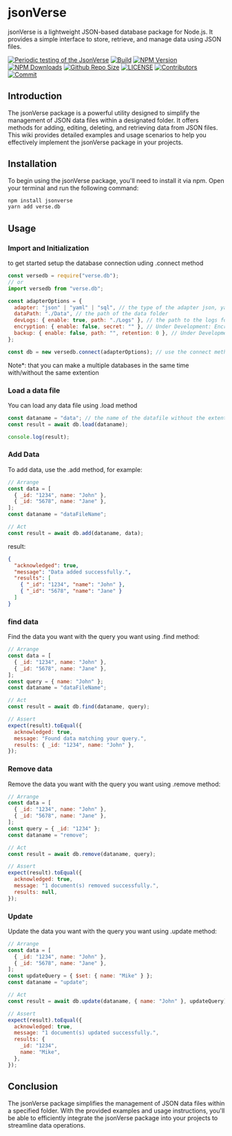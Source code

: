 # jsonVerse

jsonVerse is a lightweight JSON-based database package for Node.js. It provides a simple interface to store, retrieve, and manage data using JSON files.

[![Periodic testing of the JsonVerse](https://github.com/Marco5dev/jsonverse/actions/workflows/code-test.yml/badge.svg)](https://github.com/Marco5dev/jsonverse/actions/workflows/code-test.yml)
[![Build](https://github.com/Marco5dev/jsonverse/actions/workflows/npm-publish.yml/badge.svg)](https://github.com/Marco5dev/jsonverse/actions/workflows/npm-publish.yml)
[![NPM Version](https://img.shields.io/npm/v/jsonverse.svg)](https://www.npmjs.com/package/jsonverse)
[![NPM Downloads](https://img.shields.io/npm/dt/jsonverse.svg)](https://www.npmjs.com/package/jsonverse)
[![Github Repo Size](https://img.shields.io/github/repo-size/Marco5dev/jsonverse.svg)](https://github.com/Marco5dev/jsonverse)
[![LICENSE](https://img.shields.io/npm/l/jsonverse.svg)](https://github.com/Marco5dev/jsonverse/blob/master/LICENSE)
[![Contributors](https://img.shields.io/github/contributors/Marco5dev/jsonverse.svg)](https://github.com/Marco5dev/jsonverse/graphs/contributors)
[![Commit](https://img.shields.io/github/last-commit/Marco5dev/jsonverse.svg)](https://github.com/Marco5dev/jsonverse/commits/master)

## Introduction

The jsonVerse package is a powerful utility designed to simplify the management of JSON data files within a designated folder. It offers methods for adding, editing, deleting, and retrieving data from JSON files. This wiki provides detailed examples and usage scenarios to help you effectively implement the jsonVerse package in your projects.

## Installation

To begin using the jsonVerse package, you'll need to install it via npm. Open your terminal and run the following command:

```bash
npm install jsonverse
yarn add verse.db
```

## Usage

### Import and Initialization

to get started setup the database connection uding .connect method

```javascript
const versedb = require("verse.db");
// or
import versedb from "verse.db";

const adapterOptions = {
  adapter: "json" | "yaml" | "sql", // the type of the adapter json, yaml or sql
  dataPath: "./Data", // the path of the data folder
  devLogs: { enable: true, path: "./Logs" }, // the path to the logs folder
  encryption: { enable: false, secret: "" }, // Under Development: Encryption option
  backup: { enable: false, path: "", retention: 0 }, // Under Development: Backing up
};

const db = new versedb.connect(adapterOptions); // use the connect method to connect a database
```

Note\*: that you can make a multiple databases in the same time with/without the same extention

### Load a data file

You can load any data file using .load method

```javascript
const dataname = "data"; // the name of the datafile without the extention
const result = await db.load(dataname);

console.log(result);
```

### Add Data

To add data, use the .add method, for example:

```javascript
// Arrange
const data = [
  { _id: "1234", name: "John" },
  { _id: "5678", name: "Jane" },
];
const dataname = "dataFileName";

// Act
const result = await db.add(dataname, data);
```

result:

```json
{
  "acknowledged": true,
  "message": "Data added successfully.",
  "results": [
    { "_id": "1234", "name": "John" },
    { "_id": "5678", "name": "Jane" }
  ]
}
```

### find data

Find the data you want with the query you want using .find method:

```javascript
// Arrange
const data = [
  { _id: "1234", name: "John" },
  { _id: "5678", name: "Jane" },
];
const query = { name: "John" };
const dataname = "dataFileName";

// Act
const result = await db.find(dataname, query);

// Assert
expect(result).toEqual({
  acknowledged: true,
  message: "Found data matching your query.",
  results: { _id: "1234", name: "John" },
});
```

### Remove data

Remove the data you want with the query you want using .remove method:

```javascript
// Arrange
const data = [
  { _id: "1234", name: "John" },
  { _id: "5678", name: "Jane" },
];
const query = { _id: "1234" };
const dataname = "remove";

// Act
const result = await db.remove(dataname, query);

// Assert
expect(result).toEqual({
  acknowledged: true,
  message: "1 document(s) removed successfully.",
  results: null,
});
```

### Update

Update the data you want with the query you want using .update method:

```javascript
// Arrange
const data = [
  { _id: "1234", name: "John" },
  { _id: "5678", name: "Jane" },
];
const updateQuery = { $set: { name: "Mike" } };
const dataname = "update";

// Act
const result = await db.update(dataname, { name: "John" }, updateQuery);

// Assert
expect(result).toEqual({
  acknowledged: true,
  message: "1 document(s) updated successfully.",
  results: {
    _id: "1234",
    name: "Mike",
  },
});
```

###

## Conclusion

The jsonVerse package simplifies the management of JSON data files within a specified folder. With the provided examples and usage instructions, you'll be able to efficiently integrate the jsonVerse package into your projects to streamline data operations.
